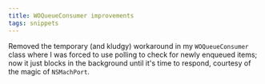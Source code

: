 ```yaml
---
title: WOQueueConsumer improvements
tags: snippets
---
```


Removed the temporary (and kludgy) workaround in my `WOQueueConsumer` class where I was forced to use polling to check for newly enqueued items; now it just blocks in the background until it's time to respond, courtesy of the magic of `NSMachPort`.
